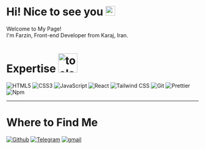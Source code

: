 <h1> Hi! Nice to see you <a href="https://www.gautamkrishnar.com/"><img src="https://media.giphy.com/media/hvRJCLFzcasrR4ia7z/giphy.gif" width="25px"></a></h1>

<p>Welcome to My Page! </br> I'm Farzin, Front-end Developer from Karaj, Iran.</b>

<h3></h3>

<h1 font-weight="bold">
  Expertise 
<img  width="50" alt="tools" src="https://camo.githubusercontent.com/beb64ff21c883e318e4f5db5231c2ba4175705bea1c9249e82a41ab375db4f75/68747470733a2f2f6d65646961322e67697068792e636f6d2f6d656469612f51737347456d706b79454f684243623765312f67697068792e6769663f6369643d656366303565343761306e336769316266716e74716d6f62386739616964316f796a327772336473336d67373030626c267269643d67697068792e676966" />
</h1>

<p>

![HTML5](https://img.shields.io/badge/HTML5-E34F26?logo=HTML5&logoColor=white&style=for-the-badge)
![CSS3](https://img.shields.io/badge/CSS3-1572B6?logo=CSS3&logoColor=white&style=for-the-badge)
![JavaScript](https://img.shields.io/badge/JavaScript-F7DF1E?logo=JavaScript&logoColor=black&style=for-the-badge)
![React](https://img.shields.io/badge/React-61DAFB?logo=React&logoColor=black&style=for-the-badge)
![Tailwind CSS](https://img.shields.io/badge/Tailwind&nbsp;CSS-06B6D4?logo=TailwindCSS&logoColor=white&style=for-the-badge)
![Git](https://img.shields.io/badge/Git-F05032?logo=Git&logoColor=white&style=for-the-badge)
![Prettier](https://img.shields.io/badge/Prettier-F7DF1E?logo=Prettier&logoColor=black&style=for-the-badge)
![Npm](https://img.shields.io/badge/Npm-CB3837?logo=Npm&logoColor=white&style=for-the-badge)

---
 <h1 font-weight="bold">
  Where to Find Me
 </h1>
  
  


<p><a href="https://github.com/Farzin01F" target="_blank"><img alt="Github" src="https://img.shields.io/badge/GitHub-%2312100E.svg?&style=for-the-badge&logo=Github&logoColor=white" /></a> <a href="https://t.me/Farzin_KHI" target="_blank"><img alt="Telegram" src="https://img.shields.io/badge/Telegram-%230077B5.svg?&style=for-the-badge&logo=telegram&logoColor=white" /></a> <a href="mailto:khosravii.farzin@gmail.com" target="_blank"><img alt="gmail" src="https://img.shields.io/badge/Gmail-%2312100E.svg?&style=for-the-badge&logo=gmail&logoColor=white" /></a> 
</p>

